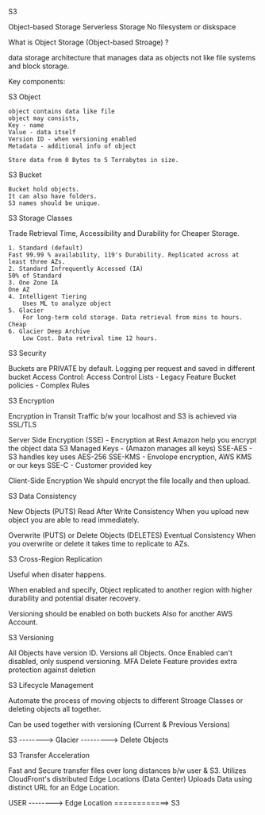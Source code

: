S3

  Object-based Storage
  Serverless Storage
  No filesystem or diskspace

What is Object Storage (Object-based Stroage) ?

  data storage architecture that manages data as objects not like file systems and block storage.


Key components:

  S3 Object

    object contains data like file
    object may consists,
	Key - name
	Value - data itself
	Version ID - when versioning enabled
	Metadata - additional info of object

    Store data from 0 Bytes to 5 Terrabytes in size.

  S3 Bucket

    Bucket hold objects.
    It can also have folders.
    S3 names should be unique.

S3 Storage Classes

  Trade Retrieval Time, Accessibility and Durability for Cheaper Storage.

    1. Standard (default) 
	Fast 99.99 % availability, 119's Durability. Replicated across at least three AZs.
    2. Standard Infrequently Accessed (IA)
	50% of Standard
    3. One Zone IA 
	One AZ
    4. Intelligent Tiering
        Uses ML to analyze object
    5. Glacier
        For long-term cold storage. Data retrieval from mins to hours. Cheap
    6. Glacier Deep Archive
        Low Cost. Data retrival time 12 hours.
   

S3 Security

  Buckets are PRIVATE by default.
  Logging per request and saved in different bucket
  Access Control:
    Access Control Lists - Legacy Feature 
    Bucket policies - Complex Rules

S3 Encryption

  Encryption in Transit
    Traffic b/w your localhost and S3 is achieved via SSL/TLS

  Server Side Encryption (SSE) - Encryption at Rest
    Amazon help you encrypt the object data
    S3 Managed Keys - (Amazon manages all keys)
	SSE-AES - S3 handles key uses AES-256
	SSE-KMS - Envolope encryption, AWS KMS or our keys
	SSE-C   - Customer provided key

  Client-Side Encryption
    We shpuld encrypt the file locally and then upload. 

S3 Data Consistency

  New Objects (PUTS)
    Read After Write Consistency
	When you upload new object you are able
	to read immediately.
   
  Overwrite (PUTS) or Delete Objects (DELETES)
    Eventual Consistency
	When you overwrite or delete it takes time to
	replicate to AZs.

S3 Cross-Region Replication

  Useful when disater happens.

  When enabled and specify, Object replicated to another region
  with higher durability and potential disater recovery.

  Versioning should be enabled on both buckets
  Also for another AWS Account.

S3 Versioning

  All Objects have version ID.
  Versions all Objects.
  Once Enabled can't disabled, only suspend versioning.
  MFA Delete Feature provides extra protection against deletion

S3 Lifecycle Management

  Automate the process of moving objects to different Stroage Classes
  or deleting objects all together.

  Can be used together with versioning (Current & Previous Versions)

  S3 --------> Glacier ---------> Delete Objects

S3 Transfer Acceleration

  Fast and Secure transfer files over long distances b/w user & S3.
  Utilizes CloudFront's distributed Edge Locations (Data Center)
  Uploads Data using distinct URL for an Edge Location.

  USER --------> Edge Location ============> S3
